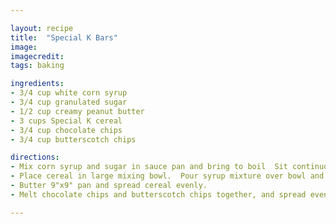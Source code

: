 ```yaml
---

layout: recipe
title:  "Special K Bars"
image: 
imagecredit: 
tags: baking

ingredients:
- 3/4 cup white corn syrup
- 3/4 cup granulated sugar
- 1/2 cup creamy peanut butter
- 3 cups Special K cereal
- 3/4 cup chocolate chips
- 3/4 cup butterscotch chips

directions:
- Mix corn syrup and sugar in sauce pan and bring to boil  Sit continuously, and add peanut butter.
- Place cereal in large mixing bowl.  Pour syrup mixture over bowl and stir to coat.
- Butter 9"x9" pan and spread cereal evenly.
- Melt chocolate chips and butterscotch chips together, and spread evenly on top of cereal.

---
```

